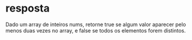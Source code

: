 # resposta
 Dado um array de inteiros nums, retorne true se algum valor aparecer pelo menos duas vezes no array,  e false se todos os elementos forem distintos.
